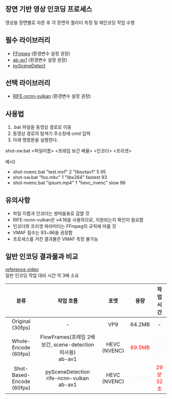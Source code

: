 ## 장면 기반 영상 인코딩 프로세스
영상을 장면별로 자른 후 각 장면의 퀄리티 측정 및 재인코딩 작업 수행 <br>


## 필수 라이브러리 
* [FFmpeg](https://www.gyan.dev/ffmpeg/builds/) (환경변수 설정 권장)
* [ab-av1](https://github.com/alexheretic/ab-av1) (환경변수 설정 권장)
* [pySceneDetect](https://www.scenedetect.com/download/) <br>


## 선택 라이브러리
* [RIFE-ncnn-vulkan](https://github.com/TNTwise/rife-ncnn-vulkan) (환경변수 설정 권장) <br>


## 사용법
1. .bat 파일을 동영상 경로로 이동
2. 동영상 경로의 탐색기 주소창에 cmd 입력
3. 아래 명령문을 실행한다.

shot-sw.bat <파일이름> <프레임 보간 배율> <인코더> <프리셋> <VMAF>

예시)
* shot-nvenc.bat "test.mxf" 2 "libsvtav1" 5 95
* shot-sw.bat "foo.mkv" 1 "libx264" fastest 93
* shot-nvenc.bat "ipsum.mp4" 1 "hevc_nvenc" slow 96 <br>


## 유의사항
* 파일 이름과 인코더는 쌍따옴표로 감쌀 것
* RIFE-ncnn-vulkan은 v4.18을 사용하므로, 지원되는지 확인이 필요함
* 인코더와 프리셋 파라미터는 FFmpeg의 규칙에 따를 것
* VMAF 점수는 93~96을 권장함
* 프로세스를 거친 결과물은 VMAF 측정 불가능 <br>
  

## 일반 인코딩 결과물과 비교
[reference video](https://www.youtube.com/watch?v=tbWugSQ7kCk) <br>
일반 인코딩 작업 대비 시간 약 3배 소요

|분류|작업 흐름|포맷|용량|작업 시간|
|:---:|:---:|:---:|:---:|:---:|
|Original (30fps)| - | VP9 | 64.2MB | - |
|Whole-Encode (60fps)| FlowFrames(프레임 2배 보간, scene-detection 미사용)<br/>ab-av1 |HEVC (NVENC)| <span style="color:red">69.5MB</span> | <span style="color:aliceblue">9분 35초</span> |
|Shot-Based-Encode (60fps)| pySceneDetection<br/>rife-ncnn-vulkan<br/>ab-av1 |HEVC (NVENC)| <span style="color:aliceblue">37.3MB</span> | <span style="color:red">29분 32초</span> |
